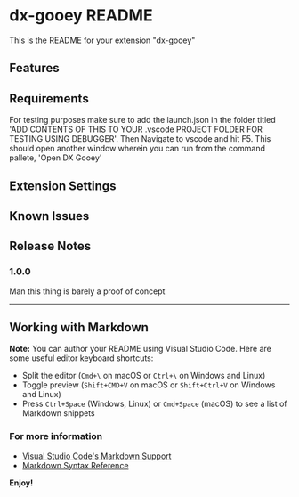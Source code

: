 # dx-gooey README

This is the README for your extension "dx-gooey"

## Features


## Requirements

For testing purposes make sure to add the launch.json in the folder titled 'ADD CONTENTS OF THIS TO YOUR .vscode PROJECT FOLDER FOR TESTING USING DEBUGGER'.  Then Navigate to vscode and hit F5.  This should open another window wherein you can run from the command pallete, 'Open DX Gooey'

## Extension Settings

## Known Issues

## Release Notes

### 1.0.0

Man this thing is barely a proof of concept

-----------------------------------------------------------------------------------------------------------

## Working with Markdown

**Note:** You can author your README using Visual Studio Code.  Here are some useful editor keyboard shortcuts:

* Split the editor (`Cmd+\` on macOS or `Ctrl+\` on Windows and Linux)
* Toggle preview (`Shift+CMD+V` on macOS or `Shift+Ctrl+V` on Windows and Linux)
* Press `Ctrl+Space` (Windows, Linux) or `Cmd+Space` (macOS) to see a list of Markdown snippets

### For more information

* [Visual Studio Code's Markdown Support](http://code.visualstudio.com/docs/languages/markdown)
* [Markdown Syntax Reference](https://help.github.com/articles/markdown-basics/)

**Enjoy!**

